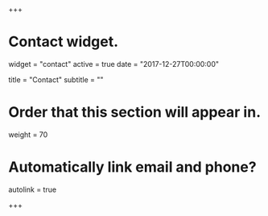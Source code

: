 +++
# Contact widget.
widget = "contact"
active = true
date = "2017-12-27T00:00:00"

title = "Contact"
subtitle = ""

# Order that this section will appear in.
weight = 70

# Automatically link email and phone?
autolink = true

+++

